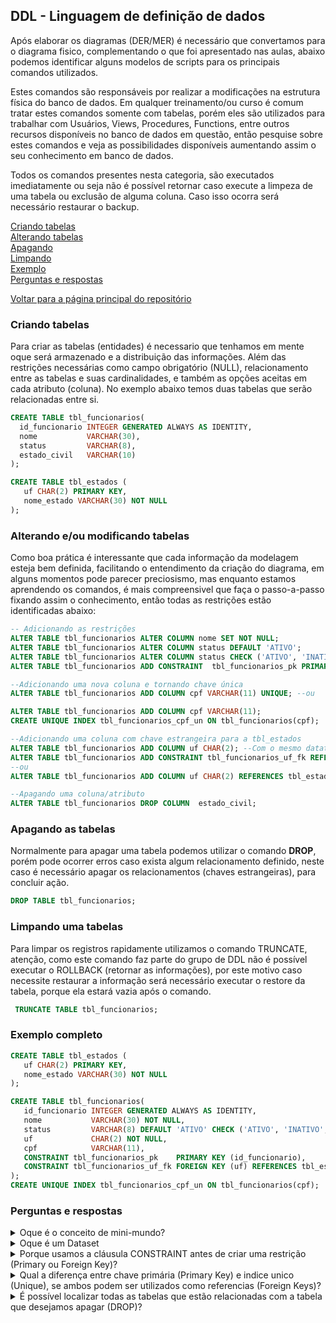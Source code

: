 ## DDL - Linguagem de definição de dados
Após elaborar os diagramas (DER/MER) é necessário que convertamos para o diagrama fisico, complementando o que foi apresentado nas aulas, abaixo podemos identificar alguns modelos de scripts para os principais comandos utilizados.

Estes comandos são responsáveis por realizar a modificações na estrutura física do banco de dados. Em qualquer treinamento/ou curso é comum tratar estes comandos somente com tabelas, porém eles são utilizados para trabalhar com Usuários, Views, Procedures, Functions, entre outros recursos disponíveis no banco de dados em questão, então pesquise sobre estes comandos e veja as possibilidades disponíveis aumentando assim o seu  conhecimento em banco de dados.

Todos os comandos presentes nesta categoria, são executados imediatamente ou seja não é possível retornar caso execute a limpeza de uma tabela ou exclusão de alguma coluna. Caso isso ocorra será necessário restaurar o backup.

<a href="https://github.com/TatoSousa/Aulas/blob/main/Aulas-DDL.md#criando-tabelas">Criando tabelas</a></br>
<a href="https://github.com/TatoSousa/Aulas/blob/main/Aulas-DDL.md#alterando-eou-modificando-tabelas">Alterando tabelas</a></br>
<a href="https://github.com/TatoSousa/Aulas/blob/main/Aulas-DDL.md#apagando-as-tabelas">Apagando</a></br>
<a href="https://github.com/TatoSousa/Aulas/blob/main/Aulas-DDL.md#limpando-uma-tabelas">Limpando</a></br>
<a href="https://github.com/TatoSousa/Aulas/blob/main/Aulas-DDL.md#exemplo-completo">Exemplo</a></br>
<a href="https://github.com/TatoSousa/Aulas/blob/main/Aulas-DDL.md#perguntas-e-respostas">Perguntas e respostas</a></br>

<a href="https://github.com/TatoSousa/Aulas">Voltar para a página principal do repositório</a></br>

### Criando tabelas
Para criar as tabelas (entidades) é necessario que tenhamos em mente oque será armazenado e a distribuição das informações. Além das restrições necessárias como campo obrigatório (NULL), relacionamento entre as tabelas e suas cardinalidades, e também as opções aceitas em cada atributo (coluna). No exemplo abaixo temos duas tabelas que serão relacionadas entre si.

```sql
CREATE TABLE tbl_funcionarios(
  id_funcionario INTEGER GENERATED ALWAYS AS IDENTITY,
  nome           VARCHAR(30),
  status         VARCHAR(8),
  estado_civil   VARCHAR(10)
);

CREATE TABLE tbl_estados (
   uf CHAR(2) PRIMARY KEY,
   nome_estado VARCHAR(30) NOT NULL 
);
```

### Alterando e/ou modificando tabelas
Como boa prática é interessante que cada informação da modelagem esteja bem definida, facilitando o entendimento da criação do diagrama, em alguns momentos pode parecer preciosismo, mas enquanto estamos aprendendo os comandos, é mais compreensivel que faça o passo-a-passo fixando assim o conhecimento, então todas as restrições estão identificadas abaixo:

```sql
-- Adicionando as restrições
ALTER TABLE tbl_funcionarios ALTER COLUMN nome SET NOT NULL;
ALTER TABLE tbl_funcionarios ALTER COLUMN status DEFAULT 'ATIVO';
ALTER TABLE tbl_funcionarios ALTER COLUMN status CHECK ('ATIVO', 'INATIVO', 'AFASTADO');
ALTER TABLE tbl_funcionarios ADD CONSTRAINT  tbl_funcionarios_pk PRIMARY KEY (id_funcionario);
```

```sql
--Adicionando uma nova coluna e tornando chave única
ALTER TABLE tbl_funcionarios ADD COLUMN cpf VARCHAR(11) UNIQUE; --ou

ALTER TABLE tbl_funcionarios ADD COLUMN cpf VARCHAR(11);
CREATE UNIQUE INDEX tbl_funcionarios_cpf_un ON tbl_funcionarios(cpf);
```

```sql
--Adicionando uma coluna com chave estrangeira para a tbl_estados
ALTER TABLE tbl_funcionarios ADD COLUMN uf CHAR(2); --Com o mesmo datatype da coluna que será relacionada
ALTER TABLE tbl_funcionarios ADD CONSTRAINT tbl_funcionarios_uf_fk REFERENCES tbl_estados(uf);
--ou
ALTER TABLE tbl_funcionarios ADD COLUMN uf CHAR(2) REFERENCES tbl_estados(uf);
```

```sql
--Apagando uma coluna/atributo
ALTER TABLE tbl_funcionarios DROP COLUMN  estado_civil;
```

### Apagando as tabelas
Normalmente para apagar uma tabela podemos utilizar o comando **DROP**, porém pode ocorrer erros caso exista algum relacionamento definido, neste caso é necessário apagar os relacionamentos (chaves estrangeiras), para concluir ação.

```sql
DROP TABLE tbl_funcionarios;
```

### Limpando uma tabelas
Para limpar os registros rapidamente utilizamos o comando TRUNCATE, atenção, como este comando faz parte do grupo de DDL não é possível executar o ROLLBACK (retornar as informações), por este motivo caso necessite restaurar a informação será necessário executar o restore da tabela, porque ela estará vazia após o comando.

```sql
 TRUNCATE TABLE tbl_funcionarios;
```

### Exemplo completo

```sql
CREATE TABLE tbl_estados (
   uf CHAR(2) PRIMARY KEY,
   nome_estado VARCHAR(30) NOT NULL 
);

CREATE TABLE tbl_funcionarios(
   id_funcionario INTEGER GENERATED ALWAYS AS IDENTITY,
   nome           VARCHAR(30) NOT NULL,
   status         VARCHAR(8) DEFAULT 'ATIVO' CHECK ('ATIVO', 'INATIVO', 'AFASTADO'),
   uf             CHAR(2) NOT NULL,
   cpf            VARCHAR(11),
   CONSTRAINT tbl_funcionarios_pk    PRIMARY KEY (id_funcionario),
   CONSTRAINT tbl_funcionarios_uf_fk FOREIGN KEY (uf) REFERENCES tbl_estados(uf)
);
CREATE UNIQUE INDEX tbl_funcionarios_cpf_un ON tbl_funcionarios(cpf);
```

### Perguntas e respostas
<details>
  <summary>Oque é o conceito de mini-mundo?</summary>
Quando estamos desenvolvimento um projeto é normal que tenhamos a vontade de trabalhar com "o todo", porém é necessário manter o foco em uma estrutura menor para que tenhamos sucesso no nosso planejamento, este foco chamamos de mini-mundo, que no decorrer do tempo (e do projeto) será ampliado, até o ponto que conseguimos dimensionar o sistema.</br>
  Um exemplo que podemos citar é um Sistema de relacionamento com cliente (CRM), onde o mini-mundo pode ser simplesmente o cadastro do cliente, pois sabemos que o CRM é muito superior a este mini-mundo, porém se este ponto não for bem projeto todo o contexto pode correr risco de não atender as necessidades.</br>
  Em resumo, podemos dizer que o mini-mundo é a compilação das informações encontradas na análise de requisitos para uma parte especifica do projeto a ser criado no banco de dados.
</details>

<details>
  <summary>Oque é um Dataset</summary>
Dataset é uma coleção de registros armazenados em tabelas e/ou arquivo.</br>
É comum encontrarmos datasets públicos disponíveis na internet exemplo do e-commerce Olist no site do Kaggle, estes datasets podem ser trabalhados livremente para pesquisas e estudos.
</details>

<details>
  <summary>Porque usamos a cláusula CONSTRAINT antes de criar uma restrição (Primary ou Foreign Key)?</summary>
Esta instrução é opcional, porém quando utilizamos ela temos o controle de qual nome será utilizado, em caso de manutenção na estrutura podemos identificar facilmente em casos de erros.
</details>

<details>
  <summary>Qual a diferença entre chave primária (Primary Key) e indice unico (Unique), se ambos podem ser utilizados como referencias (Foreign Keys)?</summary>
A chave primária é um identificador único na tabela, ou seja todos os registros possuem esta informação persistida, porém a chave única não está preenchida em todos os registros, gerando assim registros nulos (vazios) na tabela. Podemos dizer que internamente uma chave primária é igual ao Indice único porém obrigatório (NOT NULL).
</details>

<details>
  <summary>É possível localizar todas as tabelas que estão relacionadas com a tabela que desejamos apagar (DROP)?</summary>
Cada banco de dados possuem o seu dicionário de dados, por este motivo é possível identificar quais tabelas estão relacionadas, porém é necessário identificar em cada banco este recurso, muitas IDE (Ferramentas case) tem este recurso visual, ficando a seu critério como será efetuado esse processo para apagar a tabela desejada.
</details>


